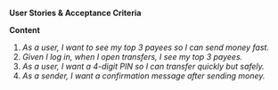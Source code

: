 **User Stories & Acceptance Criteria**

**Content**
1. _As a user, I want to see my top 3 payees so I can send money fast._
2. _Given I log in, when I open transfers, I see my top 3 payees._
3. _As a user, I want a 4-digit PIN so I can transfer quickly but safely._
4. _As a sender, I want a confirmation message after sending money._








